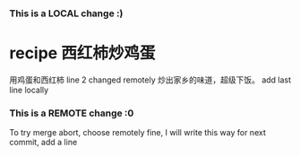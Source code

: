 ### This is a LOCAL change :)
# recipe 西红柿炒鸡蛋
用鸡蛋和西红柿 line 2 changed remotely
炒出家乡的味道，超级下饭。
add last line locally
### This is a REMOTE change :0
To try merge abort, choose remotely
fine, I will write this way
for next commit, add a line